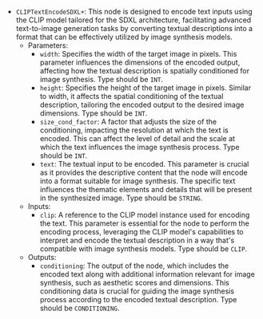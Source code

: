 - `CLIPTextEncodeSDXL+`: This node is designed to encode text inputs using the CLIP model tailored for the SDXL architecture, facilitating advanced text-to-image generation tasks by converting textual descriptions into a format that can be effectively utilized by image synthesis models.
    - Parameters:
        - `width`: Specifies the width of the target image in pixels. This parameter influences the dimensions of the encoded output, affecting how the textual description is spatially conditioned for image synthesis. Type should be `INT`.
        - `height`: Specifies the height of the target image in pixels. Similar to width, it affects the spatial conditioning of the textual description, tailoring the encoded output to the desired image dimensions. Type should be `INT`.
        - `size_cond_factor`: A factor that adjusts the size of the conditioning, impacting the resolution at which the text is encoded. This can affect the level of detail and the scale at which the text influences the image synthesis process. Type should be `INT`.
        - `text`: The textual input to be encoded. This parameter is crucial as it provides the descriptive content that the node will encode into a format suitable for image synthesis. The specific text influences the thematic elements and details that will be present in the synthesized image. Type should be `STRING`.
    - Inputs:
        - `clip`: A reference to the CLIP model instance used for encoding the text. This parameter is essential for the node to perform the encoding process, leveraging the CLIP model's capabilities to interpret and encode the textual description in a way that's compatible with image synthesis models. Type should be `CLIP`.
    - Outputs:
        - `conditioning`: The output of the node, which includes the encoded text along with additional information relevant for image synthesis, such as aesthetic scores and dimensions. This conditioning data is crucial for guiding the image synthesis process according to the encoded textual description. Type should be `CONDITIONING`.
